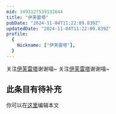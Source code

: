 ```yaml
---
mid: 3493127539132644
title: "伊芙雷塔"
pubDate: "2024-11-04T11:22:09.839Z"
updatedDate: "2024-11-04T11:22:09.839Z"
profile:
  {
    Nickname: ["伊芙雷塔"],
  }
---
```


关注[伊芙雷塔](https://space.bilibili.com/3493127539132644)谢谢喵~ 关注[伊芙雷塔](https://space.bilibili.com/3493127539132644)谢谢喵~

## 此条目有待补充
你可以在[这里](https://github.com/Yuhanawa/VTuber.ICU-Content/edit/master/v/伊芙雷塔/index.md)编辑本文
